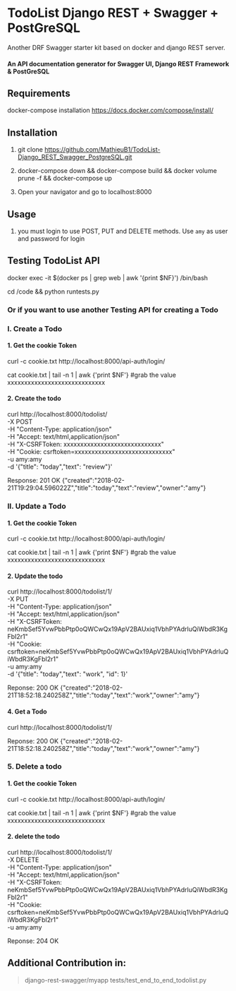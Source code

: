 # TodoList Django REST + Swagger + PostGreSQL

Another DRF Swagger starter kit based on docker and django REST server.

#### An API documentation generator for Swagger UI, Django REST Framework & PostGreSQL

## Requirements
docker-compose installation https://docs.docker.com/compose/install/

## Installation

1. git clone https://github.com/MathieuB1/TodoList-Django_REST_Swagger_PostgreSQL.git

2. docker-compose down && docker-compose build && docker volume prune -f && docker-compose up

3. Open your navigator and go to localhost:8000

## Usage

1. you must login to use POST, PUT and DELETE methods.
Use `amy` as user and password for login


## Testing TodoList API

docker exec -it $(docker ps | grep web | awk '{print $NF}') /bin/bash

cd /code && python runtests.py

### Or if you want to use another Testing API for creating a Todo

 ### I. Create a Todo
 
 #### 1. Get the cookie Token

curl -c cookie.txt http://localhost:8000/api-auth/login/

cat cookie.txt | tail -n 1 | awk {'print $NF'} #grab the value xxxxxxxxxxxxxxxxxxxxxxxxxxxxx

 #### 2. Create the todo

 curl http://localhost:8000/todolist/ \
 -X POST \
 -H "Content-Type: application/json" \
 -H "Accept: text/html,application/json" \
 -H "X-CSRFToken: xxxxxxxxxxxxxxxxxxxxxxxxxxxxx" \
 -H "Cookie: csrftoken=xxxxxxxxxxxxxxxxxxxxxxxxxxxxx" \
 -u amy:amy \
 -d '{"title": "today","text": "review"}'
 
 Response: 201 OK
 {"created":"2018-02-21T19:29:04.596022Z","title":"today","text":"review","owner":"amy"}
 
 
 ### II. Update a Todo
 
 #### 1. Get the cookie Token

curl -c cookie.txt http://localhost:8000/api-auth/login/

cat cookie.txt | tail -n 1 | awk {'print $NF'} #grab the value xxxxxxxxxxxxxxxxxxxxxxxxxxxxx

 #### 2. Update the todo
  curl http://localhost:8000/todolist/1/ \
 -X PUT \
 -H "Content-Type: application/json" \
 -H "Accept: text/html,application/json" \
 -H "X-CSRFToken: neKmbSef5YvwPbbPtp0oQWCwQx19ApV2BAUxiq1VbhPYAdrluQiWbdR3KgFbI2r1" \
 -H "Cookie: csrftoken=neKmbSef5YvwPbbPtp0oQWCwQx19ApV2BAUxiq1VbhPYAdrluQiWbdR3KgFbI2r1" \
 -u amy:amy \
 -d '{"title": "today","text": "work", "id": 1}'
 
 Reponse: 200 OK
 {"created":"2018-02-21T18:52:18.240258Z","title":"today","text":"work","owner":"amy"}
 
  #### 4. Get a Todo
  
  curl http://localhost:8000/todolist/1/
  
  Reponse: 200 OK
  {"created":"2018-02-21T18:52:18.240258Z","title":"today","text":"work","owner":"amy"}
  
  ### 5. Delete a todo
  
 #### 1. Get the cookie Token

curl -c cookie.txt http://localhost:8000/api-auth/login/

cat cookie.txt | tail -n 1 | awk {'print $NF'} #grab the value xxxxxxxxxxxxxxxxxxxxxxxxxxxxx 

 #### 2. delete the todo
  curl http://localhost:8000/todolist/1/ \
 -X DELETE \
 -H "Content-Type: application/json" \
 -H "Accept: text/html,application/json" \
 -H "X-CSRFToken: neKmbSef5YvwPbbPtp0oQWCwQx19ApV2BAUxiq1VbhPYAdrluQiWbdR3KgFbI2r1" \
 -H "Cookie: csrftoken=neKmbSef5YvwPbbPtp0oQWCwQx19ApV2BAUxiq1VbhPYAdrluQiWbdR3KgFbI2r1" \
 -u amy:amy
 
 Reponse: 204 OK

## Additional Contribution in:
> django-rest-swagger/myapp
> tests/test_end_to_end_todolist.py
